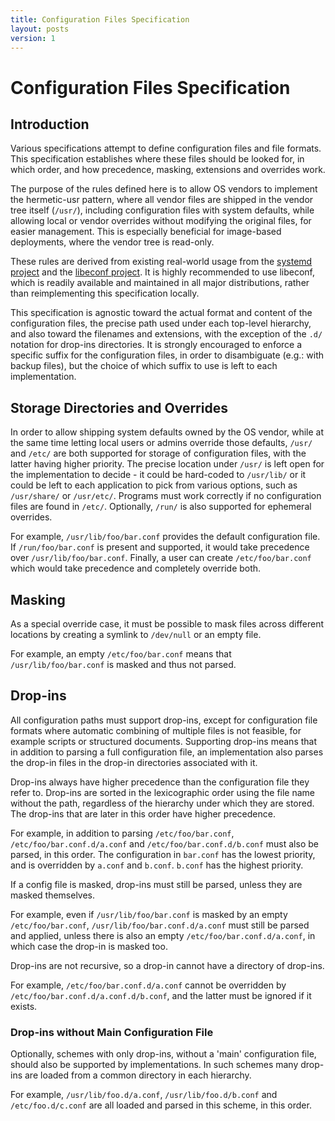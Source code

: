 ```yaml
---
title: Configuration Files Specification
layout: posts
version: 1
---
```


# Configuration Files Specification

## Introduction

Various specifications attempt to define configuration files and file formats. This
specification establishes where these files should be looked for, in which
order, and how precedence, masking, extensions and overrides work.

The purpose of the rules defined here is to allow OS vendors to implement the
hermetic-usr pattern, where all vendor files are shipped in the vendor tree itself
(`/usr/`), including configuration files with system defaults, while allowing local
or vendor overrides without modifying the original files, for easier management. This is
especially beneficial for image-based deployments, where the vendor tree is read-only.

These rules are derived from existing real-world usage from the [systemd
project](https://github.com/systemd/systemd) and the [libeconf
project](https://github.com/openSUSE/libeconf). It is highly recommended to use libeconf,
which is readily available and maintained in all major distributions, rather than
reimplementing this specification locally.

This specification is agnostic toward the actual format and content of the configuration
files, the precise path used under each top-level hierarchy, and also toward the
filenames and extensions, with the exception of the `.d/` notation for drop-ins
directories. It is strongly encouraged to enforce a specific suffix for the configuration
files, in order to disambiguate (e.g.: with backup files), but the choice of which suffix
to use is left to each implementation.

## Storage Directories and Overrides
In order to allow shipping system defaults owned by the OS vendor, while at the same
time letting local users or admins override those defaults, `/usr/` and `/etc/` are both
supported for storage of configuration files, with the latter having higher priority.
The precise location under `/usr/` is left open for the implementation to decide - it
could be hard-coded to `/usr/lib/` or it could be left to each application to pick from
various options, such as `/usr/share/` or `/usr/etc/`.
Programs must work correctly if no configuration files are found in `/etc/`.
Optionally, `/run/` is also supported for ephemeral overrides.

For example, `/usr/lib/foo/bar.conf` provides the default configuration file.
If `/run/foo/bar.conf` is present and supported, it would take precedence over
`/usr/lib/foo/bar.conf`.
Finally, a user can create `/etc/foo/bar.conf` which would take precedence and
completely override both.

## Masking
As a special override case, it must be possible to mask files across different
locations by creating a symlink to `/dev/null` or an empty file.

For example, an empty `/etc/foo/bar.conf` means that `/usr/lib/foo/bar.conf` is
masked and thus not parsed.

## Drop-ins
All configuration paths must support drop-ins,
except for configuration file formats where automatic combining of multiple files is not feasible,
for example scripts or structured documents.
Supporting drop-ins means that in addition to parsing a full configuration file,
an implementation also parses the drop-in files in the drop-in directories associated with it.

Drop-ins always have higher precedence than the configuration file they refer to.
Drop-ins are sorted in the lexicographic order using the file name without the path,
regardless of the hierarchy under which they are stored.
The drop-ins that are later in this order have higher precedence.

For example, in addition to parsing `/etc/foo/bar.conf`,
`/etc/foo/bar.conf.d/a.conf` and `/etc/foo/bar.conf.d/b.conf` must also be parsed,
in this order.
The configuration in `bar.conf` has the lowest priority,
and is overridden by `a.conf` and `b.conf`.
`b.conf` has the highest priority.

If a config file is masked, drop-ins must still be parsed, unless they are masked
themselves.

For example, even if `/usr/lib/foo/bar.conf` is masked by an empty `/etc/foo/bar.conf`,
`/usr/lib/foo/bar.conf.d/a.conf` must still be parsed and applied, unless there is also
an empty `/etc/foo/bar.conf.d/a.conf`, in which case the drop-in is masked too.

Drop-ins are not recursive, so a drop-in cannot have a directory of drop-ins.

For example, `/etc/foo/bar.conf.d/a.conf` cannot be overridden by
`/etc/foo/bar.conf.d/a.conf.d/b.conf`, and the latter must be ignored if it exists.

### Drop-ins without Main Configuration File
Optionally, schemes with only drop-ins, without a 'main' configuration file, should also
be supported by implementations. In such schemes many drop-ins are loaded from a common
directory in each hierarchy.

For example, `/usr/lib/foo.d/a.conf`, `/usr/lib/foo.d/b.conf` and `/etc/foo.d/c.conf`
are all loaded and parsed in this scheme, in this order.
